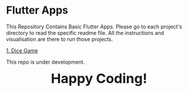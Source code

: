 # Flutter Apps

This Repository Contains Basic Flutter Apps. Please go to each project's directory to read the specific readme file. All the instructions and visualisation are there to run those projects.

[1. Dice Game](https://github.com/NafBZ/Flutter_projects/tree/master/dice_roll)

This repo is under development.

<p align="center">
  <span style="font-size: 36px; font-weight: bold;">Happy Coding!</span>
</p>